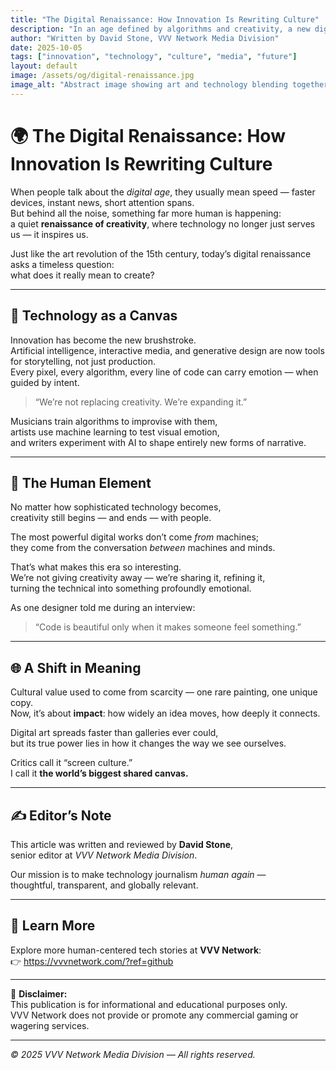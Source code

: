 ```yaml
---
title: "The Digital Renaissance: How Innovation Is Rewriting Culture"
description: "In an age defined by algorithms and creativity, a new digital renaissance is transforming how we create, connect, and find meaning."
author: "Written by David Stone, VVV Network Media Division"
date: 2025-10-05
tags: ["innovation", "technology", "culture", "media", "future"]
layout: default
image: /assets/og/digital-renaissance.jpg
image_alt: "Abstract image showing art and technology blending together"
---
```


<!-- Minimal, safe-for-Google schema -->
<script type="application/ld+json">
{
  "@context": "https://schema.org",
  "@type": "Article",
  "headline": "The Digital Renaissance: How Innovation Is Rewriting Culture",
  "author": "David Stone",
  "publisher": "VVV Network Media Division",
  "datePublished": "2025-10-05"
}
</script>

# 🌍 The Digital Renaissance: How Innovation Is Rewriting Culture

When people talk about the *digital age*, they usually mean speed — faster devices, instant news, short attention spans.  
But behind all the noise, something far more human is happening:  
a quiet **renaissance of creativity**, where technology no longer just serves us — it inspires us.

Just like the art revolution of the 15th century, today’s digital renaissance asks a timeless question:  
what does it really mean to create?

---

## 🧠 Technology as a Canvas

Innovation has become the new brushstroke.  
Artificial intelligence, interactive media, and generative design are now tools for storytelling, not just production.  
Every pixel, every algorithm, every line of code can carry emotion — when guided by intent.

> “We’re not replacing creativity. We’re expanding it.”

Musicians train algorithms to improvise with them,  
artists use machine learning to test visual emotion,  
and writers experiment with AI to shape entirely new forms of narrative.

---

## 💬 The Human Element

No matter how sophisticated technology becomes,  
creativity still begins — and ends — with people.  

The most powerful digital works don’t come *from* machines;  
they come from the conversation *between* machines and minds.

That’s what makes this era so interesting.  
We’re not giving creativity away — we’re sharing it, refining it,  
turning the technical into something profoundly emotional.

As one designer told me during an interview:  
> “Code is beautiful only when it makes someone feel something.”

---

## 🌐 A Shift in Meaning

Cultural value used to come from scarcity — one rare painting, one unique copy.  
Now, it’s about **impact**: how widely an idea moves, how deeply it connects.  

Digital art spreads faster than galleries ever could,  
but its true power lies in how it changes the way we see ourselves.

Critics call it “screen culture.”  
I call it **the world’s biggest shared canvas.**

---

## ✍️ Editor’s Note

This article was written and reviewed by **David Stone**,  
senior editor at *VVV Network Media Division*.  

Our mission is to make technology journalism *human again* —  
thoughtful, transparent, and globally relevant.

---

## 🔗 Learn More

Explore more human-centered tech stories at **VVV Network**:  
👉 <https://vvvnetwork.com/?ref=github>

---

📄 **Disclaimer:**  
This publication is for informational and educational purposes only.  
VVV Network does not provide or promote any commercial gaming or wagering services.

---

*© 2025 VVV Network Media Division — All rights reserved.*
